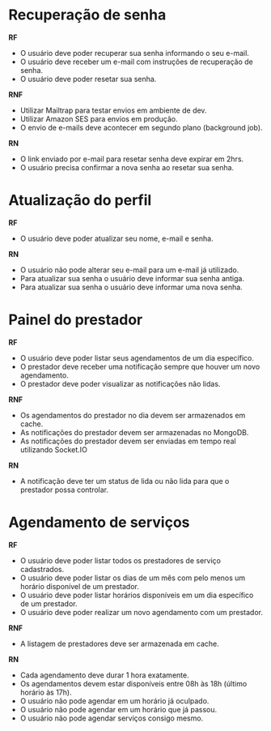 

# Recuperação de senha

**RF**

- O usuário deve poder recuperar sua senha informando o seu e-mail.
- O usuário deve receber um e-mail com instruções de recuperação de senha.
- O usuário deve poder resetar sua senha.

**RNF**

- Utilizar Mailtrap para testar envios em ambiente de dev.
- Utilizar Amazon SES para envios em produção.
- O envio de e-mails deve acontecer em segundo plano (background job).

**RN**

- O link enviado por e-mail para resetar senha deve expirar em 2hrs.
- O usuário  precisa confirmar a nova senha ao resetar sua senha.

# Atualização do perfil

**RF**

- O usuário deve poder atualizar seu nome, e-mail e senha.

**RN**

- O usuário não pode alterar seu e-mail para um e-mail já utilizado.
- Para atualizar sua senha o usuário deve informar sua senha antiga.
- Para atualizar sua senha o usuário deve informar uma nova senha.

# Painel do prestador

**RF**

- O usuário deve poder listar seus agendamentos de um dia específico.
- O prestador deve receber uma notificação sempre que houver um novo agendamento.
- O prestador deve poder visualizar as notificações não lidas.

**RNF**

- Os agendamentos do prestador no dia devem ser armazenados em cache.
- As notificações do prestador devem ser armazenadas no MongoDB.
- As notificações do prestador devem ser enviadas em tempo real utilizando Socket.IO

**RN**

- A notificação deve ter um status de lida ou não lida para que o prestador possa controlar.


# Agendamento de serviços

**RF**

- O usuário deve poder listar todos os prestadores de serviço cadastrados.
- O usuário deve poder listar os dias de um mês com pelo menos um horário disponível de um prestador.
- O usuário deve poder listar horários disponíveis em um dia específico de um prestador.
- O usuário deve poder realizar um novo agendamento com um prestador.

**RNF**

- A listagem de prestadores deve ser armazenada em cache.

**RN**

- Cada agendamento deve durar 1 hora exatamente.
- Os agendamentos devem estar disponíveis entre 08h às 18h (último horário às 17h).
- O usuário não pode agendar em um horário já oculpado.
- O usuário não pode agendar em um horário que já passou.
- O usuário não pode agendar serviços consigo mesmo.
